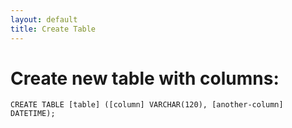 ```yaml
---
layout: default
title: Create Table
---
```



# Create new table with columns:

`CREATE TABLE [table] ([column] VARCHAR(120), [another-column] DATETIME);`
